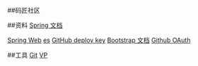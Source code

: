 ##码匠社区

##资料
[Spring 文档](https://spring.io/guides)

[Spring Web](https://spring.io/guides/gs/serving-web-content/)
[es](https://)
[GitHub deploy key](https://)
[Bootstrap 文档](https://)
[Github OAuth](https://developer.github.com/apps/building-github-apps/creating-a-github-app/)


##工具
[Git](https:/git-scm.com/download)
[VP](https://www.visual-paradigm.com/cn/)

